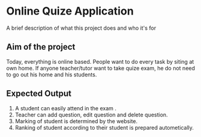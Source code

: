 
# **Online Quize Application**

A brief description of what this project does and who it's for


## Aim of the project
Today, everything is online based. People want to do every task by siting at own home. 
If anyone teacher/tutor want to take quize exam, he do not need to go out his home and his students.  
## Expected Output
1. A student can easily attend in the exam . 
2. Teacher can add question, edit question and delete question. 
3. Marking of student is determined by the website.
4. Ranking of student according to their student is prepared autometically.
